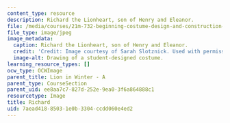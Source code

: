 ```yaml
---
content_type: resource
description: Richard the Lionheart, son of Henry and Eleanor.
file: /media/courses/21m-732-beginning-costume-design-and-construction-fall-2008/7aead41885031e0b3304ccdd060e4ed2_richard.jpg
file_type: image/jpeg
image_metadata:
  caption: Richard the Lionheart, son of Henry and Eleanor.
  credit: 'Credit: Image courtesy of Sarah Slotznick. Used with permission.'
  image-alt: Drawing of a student-designed costume.
learning_resource_types: []
ocw_type: OCWImage
parent_title: Lion in Winter - A
parent_type: CourseSection
parent_uid: ee8aa7c7-827d-252e-9ea0-3f6a864888c1
resourcetype: Image
title: Richard
uid: 7aead418-8503-1e0b-3304-ccdd060e4ed2
---
```

